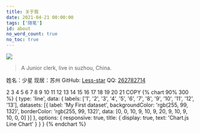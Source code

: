 ```yaml
---
title: 关于我
date: 2021-04-21 00:00:00
tags: ['随笔']
id: about
no_word_count: true
no_toc: true
---
```


![](https://cdn.jsdelivr.net/gh/Less-star/image-host/img/favicon.png)

> A Junior clerk, live in suzhou, China.

姓名：少星
现居：苏州
GitHub: [Less-star](https://github.com/Less-star)
QQ: [262782714](http://wpa.qq.com/msgrd?v=3&uin=262782714&site=qq&menu=yes)


2
3
4
5
6
7
8
9
10
11
12
13
14
15
16
17
18
19
20
21
COPY
{% chart 90% 300 %}
    {
    type: 'line',
    data: {
    labels: ['1', '2', '3', '4', '5', '6', '7', '8', '9', '10', '11', '12', '13'],
    datasets: [{
        label: 'My First dataset',
        backgroundColor: 'rgb(255, 99, 132)',
        borderColor: 'rgb(255, 99, 132)',
        data: [0, 0, 10, 9, 10, 9, 20, 9, 10, 9, 10, 0, 0]
        }]
    },
    options: {
        responsive: true,
        title: {
        display: true,
        text: 'Chart.js Line Chart'
        }
    }
}
{% endchart %}
